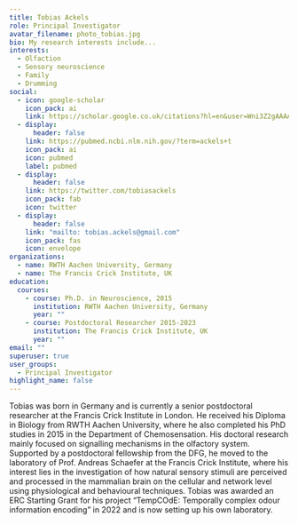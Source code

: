 ```yaml
---
title: Tobias Ackels
role: Principal Investigator
avatar_filename: photo_tobias.jpg
bio: My research interests include...
interests:
  - Olfaction
  - Sensory neuroscience
  - Family
  - Drumming
social:
  - icon: google-scholar
    icon_pack: ai
    link: https://scholar.google.co.uk/citations?hl=en&user=Wni3Z2gAAAAJ&view_op=list_works&sortby=pubdate
  - display:
      header: false
    link: https://pubmed.ncbi.nlm.nih.gov/?term=ackels+t
    icon_pack: ai
    icon: pubmed
    label: pubmed
  - display:
      header: false
    link: https://twitter.com/tobiasackels
    icon_pack: fab
    icon: twitter
  - display:
      header: false
    link: "mailto: tobias.ackels@gmail.com"
    icon_pack: fas
    icon: envelope
organizations:
  - name: RWTH Aachen University, Germany
  - name: The Francis Crick Institute, UK
education:
  courses:
    - course: Ph.D. in Neuroscience, 2015
      institution: RWTH Aachen University, Germany
      year: ""
    - course: Postdoctoral Researcher 2015-2023
      institution: The Francis Crick Institute, UK
      year: ""
email: ""
superuser: true
user_groups:
  - Principal Investigator
highlight_name: false
---
```


Tobias was born in Germany and is currently a senior postdoctoral researcher at the Francis Crick Institute in London. He received his Diploma in Biology from RWTH Aachen University, where he also completed his PhD studies in 2015 in the Department of Chemosensation. His doctoral research mainly focused on signalling mechanisms in the olfactory system. Supported by a postdoctoral fellowship from the DFG, he moved to the laboratory of Prof. Andreas Schaefer at the Francis Crick Institute, where his interest lies in the investigation of how natural sensory stimuli are perceived and processed in the mammalian brain on the cellular and network level using physiological and behavioural techniques. 
Tobias was awarded an ERC Starting Grant for his project “TempCOdE: Temporally complex odour information encoding” in 2022 and is now setting up his own laboratory. 

